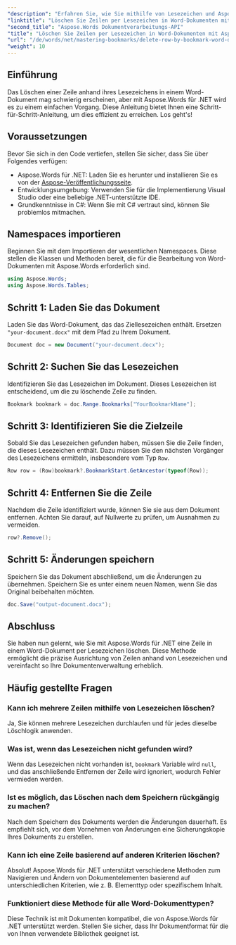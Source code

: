 ```yaml
---
"description": "Erfahren Sie, wie Sie mithilfe von Lesezeichen und Aspose.Words für .NET effizient bestimmte Zeilen in Word-Dokumenten löschen. Diese Schritt-für-Schritt-Anleitung beschreibt das Laden von Dokumenten."
"linktitle": "Löschen Sie Zeilen per Lesezeichen in Word-Dokumenten mit Aspose.Words für .NET"
"second_title": "Aspose.Words Dokumentverarbeitungs-API"
"title": "Löschen Sie Zeilen per Lesezeichen in Word-Dokumenten mit Aspose.Words für .NET"
"url": "/de/words/net/mastering-bookmarks/delete-row-by-bookmark-word-documents/"
"weight": 10
---
```


## Einführung

Das Löschen einer Zeile anhand ihres Lesezeichens in einem Word-Dokument mag schwierig erscheinen, aber mit Aspose.Words für .NET wird es zu einem einfachen Vorgang. Diese Anleitung bietet Ihnen eine Schritt-für-Schritt-Anleitung, um dies effizient zu erreichen. Los geht's!

## Voraussetzungen

Bevor Sie sich in den Code vertiefen, stellen Sie sicher, dass Sie über Folgendes verfügen:

- Aspose.Words für .NET: Laden Sie es herunter und installieren Sie es von der [Aspose-Veröffentlichungsseite](https://releases.aspose.com/words/net/).
- Entwicklungsumgebung: Verwenden Sie für die Implementierung Visual Studio oder eine beliebige .NET-unterstützte IDE.
- Grundkenntnisse in C#: Wenn Sie mit C# vertraut sind, können Sie problemlos mitmachen.

## Namespaces importieren

Beginnen Sie mit dem Importieren der wesentlichen Namespaces. Diese stellen die Klassen und Methoden bereit, die für die Bearbeitung von Word-Dokumenten mit Aspose.Words erforderlich sind.

```csharp
using Aspose.Words;
using Aspose.Words.Tables;
```

## Schritt 1: Laden Sie das Dokument

Laden Sie das Word-Dokument, das das Ziellesezeichen enthält. Ersetzen `"your-document.docx"` mit dem Pfad zu Ihrem Dokument.

```csharp
Document doc = new Document("your-document.docx");
```

## Schritt 2: Suchen Sie das Lesezeichen

Identifizieren Sie das Lesezeichen im Dokument. Dieses Lesezeichen ist entscheidend, um die zu löschende Zeile zu finden.

```csharp
Bookmark bookmark = doc.Range.Bookmarks["YourBookmarkName"];
```

## Schritt 3: Identifizieren Sie die Zielzeile

Sobald Sie das Lesezeichen gefunden haben, müssen Sie die Zeile finden, die dieses Lesezeichen enthält. Dazu müssen Sie den nächsten Vorgänger des Lesezeichens ermitteln, insbesondere vom Typ `Row`.

```csharp
Row row = (Row)bookmark?.BookmarkStart.GetAncestor(typeof(Row));
```

## Schritt 4: Entfernen Sie die Zeile

Nachdem die Zeile identifiziert wurde, können Sie sie aus dem Dokument entfernen. Achten Sie darauf, auf Nullwerte zu prüfen, um Ausnahmen zu vermeiden.

```csharp
row?.Remove();
```

## Schritt 5: Änderungen speichern

Speichern Sie das Dokument abschließend, um die Änderungen zu übernehmen. Speichern Sie es unter einem neuen Namen, wenn Sie das Original beibehalten möchten.

```csharp
doc.Save("output-document.docx");
```

## Abschluss

Sie haben nun gelernt, wie Sie mit Aspose.Words für .NET eine Zeile in einem Word-Dokument per Lesezeichen löschen. Diese Methode ermöglicht die präzise Ausrichtung von Zeilen anhand von Lesezeichen und vereinfacht so Ihre Dokumentenverwaltung erheblich.

## Häufig gestellte Fragen

### Kann ich mehrere Zeilen mithilfe von Lesezeichen löschen?

Ja, Sie können mehrere Lesezeichen durchlaufen und für jedes dieselbe Löschlogik anwenden.

### Was ist, wenn das Lesezeichen nicht gefunden wird?

Wenn das Lesezeichen nicht vorhanden ist, `bookmark` Variable wird `null`, und das anschließende Entfernen der Zeile wird ignoriert, wodurch Fehler vermieden werden.

### Ist es möglich, das Löschen nach dem Speichern rückgängig zu machen?

Nach dem Speichern des Dokuments werden die Änderungen dauerhaft. Es empfiehlt sich, vor dem Vornehmen von Änderungen eine Sicherungskopie Ihres Dokuments zu erstellen.

### Kann ich eine Zeile basierend auf anderen Kriterien löschen?

Absolut! Aspose.Words für .NET unterstützt verschiedene Methoden zum Navigieren und Ändern von Dokumentelementen basierend auf unterschiedlichen Kriterien, wie z. B. Elementtyp oder spezifischem Inhalt.

### Funktioniert diese Methode für alle Word-Dokumenttypen?

Diese Technik ist mit Dokumenten kompatibel, die von Aspose.Words für .NET unterstützt werden. Stellen Sie sicher, dass Ihr Dokumentformat für die von Ihnen verwendete Bibliothek geeignet ist.